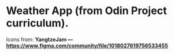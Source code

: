 # Weather App (from Odin Project curriculum).

Icons from: <b>YangtzeJam<b> — https://www.figma.com/community/file/1018027619756533455
